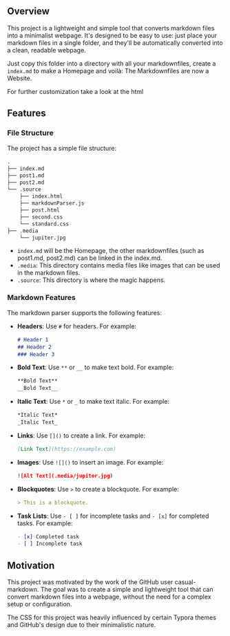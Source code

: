 ## Overview

This project is a lightweight and simple tool that converts markdown files into a minimalist webpage. It's designed to be easy to use: just place your markdown files in a single folder, and they'll be automatically converted into a clean, readable webpage.

Just copy this folder into a directory with all your markdownfiles, create a `index.md` to make a Homepage and voilà: The Markdownfiles are now a Website. 

For further customization take a look at the html

## Features

### File Structure

The project has a simple file structure:

```
.
├── index.md
├── post1.md
├── post2.md
└── .source
    ├── index.html
    ├── markdownParser.js
    ├── post.html
    ├── second.css
    └── standard.css
├── .media
    └── jupiter.jpg

```

- `index.md` will be the Homepage, the other markdownfiles (such as post1.md, post2.md) can be linked in the index.md.
- `.media`: This directory contains media files like images that can be used in the markdown files.
- `.source`: This directory is where the magic happens. 

### Markdown Features

The markdown parser supports the following features:

- **Headers**: Use `#` for headers. For example:

    ```markdown
    # Header 1
    ## Header 2
    ### Header 3
    ```

- **Bold Text**: Use `**` or `__` to make text bold. For example:

    ```markdown
    **Bold Text**
    __Bold Text__
    ```

- **Italic Text**: Use `*` or `_` to make text italic. For example:

    ```markdown
    *Italic Text*
    _Italic Text_
    ```

- **Links**: Use `[]()` to create a link. For example:

    ```markdown
    [Link Text](https://example.com)
    ```

- **Images**: Use `![]()` to insert an image. For example:

    ```markdown
    ![Alt Text](.media/jupiter.jpg)
    ```

- **Blockquotes**: Use `>` to create a blockquote. For example:

    ```markdown
    > This is a blockquote.
    ```

- **Task Lists**: Use `- [ ]` for incomplete tasks and `- [x]` for completed tasks. For example:

    ```markdown
    - [x] Completed task
    - [ ] Incomplete task
    ```



## Motivation

This project was motivated by the work of the GitHub user casual-markdown. The goal was to create a simple and lightweight tool that can convert markdown files into a webpage, without the need for a complex setup or configuration.

The CSS for this project was heavily influenced by certain Typora themes and GitHub's design due to their minimalistic nature.
